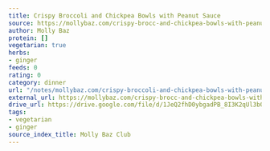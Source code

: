 ```yaml
---
title: Crispy Broccoli and Chickpea Bowls with Peanut Sauce
source: https://mollybaz.com/crispy-brocc-and-chickpea-bowls-with-peanut-sauce-and-peanut-rice/
author: Molly Baz
protein: []
vegetarian: true
herbs:
- ginger
feeds: 0
rating: 0
category: dinner
url: "/notes/mollybaz.com/crispy-broccoli-and-chickpea-bowls-with-peanut-sauce.html"
external_url: https://mollybaz.com/crispy-brocc-and-chickpea-bowls-with-peanut-sauce-and-peanut-rice/
drive_url: https://drive.google.com/file/d/1JeQ2fhD0ybgadPB_8I3K2qUl3b0tn_mT/view?usp=drive_link
tags:
- vegetarian
- ginger
source_index_title: Molly Baz Club
---
```



